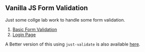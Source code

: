 ## Vanilla JS Form Validation

Just some collge lab work to handle some form validation.

1. [Basic Form Validation](.\index.html)
2. [Login Page](.\login.html)

A Better version of this using `just-validate` is also available [here](..\just_validate).